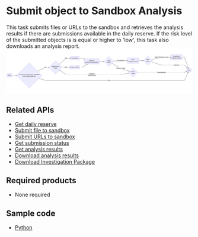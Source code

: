 # Submit object to Sandbox Analysis
This task submits files or URLs to the sandbox and retrieves the analysis results if there are submissions available in the daily reserve. If the risk level of the submitted objects is is equal or higher to 'low', this task also downloads an analysis report.
![flowchart](../.resources/submit_object_to_sandbox_analysis.png)  

## Related APIs
- [Get daily reserve](https://automation.trendmicro.com/xdr/api-v3#tag/Sandbox-Analysis/paths/~1v3.0~1sandbox~1submissionUsage/get)
- [Submit file to sandbox](https://automation.trendmicro.com/xdr/api-v3#tag/Sandbox-Analysis/paths/~1v3.0~1sandbox~1files~1analyze/post)
- [Submit URLs to sandbox](https://automation.trendmicro.com/xdr/api-v3#tag/Sandbox-Analysis/paths/~1v3.0~1sandbox~1urls~1analyze/post)
- [Get submission status](https://automation.trendmicro.com/xdr/api-v3#tag/Sandbox-Analysis/paths/~1v3.0~1sandbox~1tasks~1{id}/get)
- [Get analysis results](https://automation.trendmicro.com/xdr/api-v3#tag/Sandbox-Analysis/paths/~1v3.0~1sandbox~1analysisResults~1{id}/get)
- [Download analysis results](https://automation.trendmicro.com/xdr/api-v3#tag/Sandbox-Analysis/paths/~1v3.0~1sandbox~1analysisResults~1{id}~1report/get)
- [Download Investigation Package](https://automation.trendmicro.com/xdr/api-v3#tag/Sandbox-Analysis/paths/~1v3.0~1sandbox~1analysisResults~1{id}~1investigationPackage/get)

## Required products
- None required

## Sample code
- [Python](python/)
